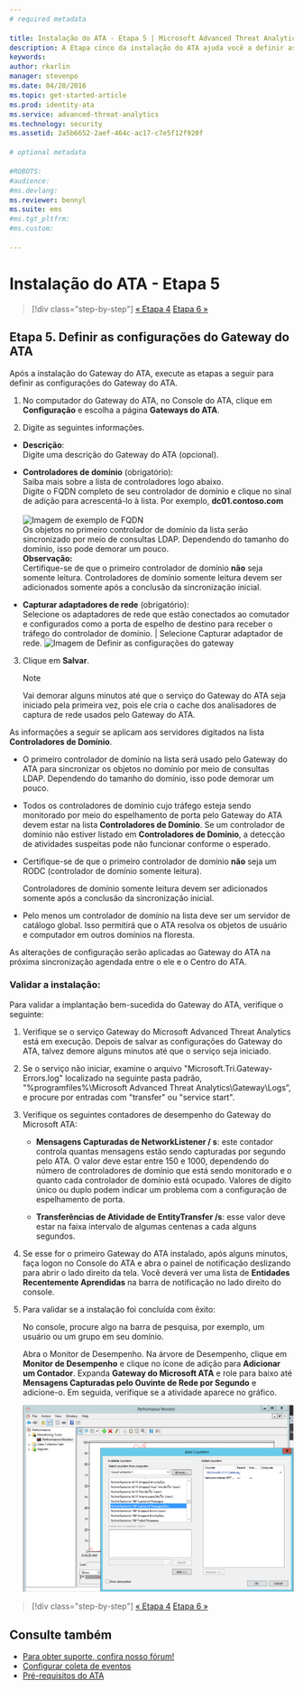 ```yaml
---
# required metadata

title: Instalação do ATA - Etapa 5 | Microsoft Advanced Threat Analytics
description: A Etapa cinco da instalação do ATA ajuda você a definir as configurações de seu Gateway do ATA.
keywords:
author: rkarlin
manager: stevenpo
ms.date: 04/28/2016
ms.topic: get-started-article
ms.prod: identity-ata
ms.service: advanced-threat-analytics
ms.technology: security
ms.assetid: 2a5b6652-2aef-464c-ac17-c7e5f12f920f

# optional metadata

#ROBOTS:
#audience:
#ms.devlang:
ms.reviewer: bennyl
ms.suite: ems
#ms.tgt_pltfrm:
#ms.custom:

---
```


# Instalação do ATA - Etapa 5

>[!div class="step-by-step"]
[« Etapa 4](install-ata-step4.md)
[Etapa 6 »](install-ata-step6.md)


## Etapa 5. Definir as configurações do Gateway do ATA
Após a instalação do Gateway do ATA, execute as etapas a seguir para definir as configurações do Gateway do ATA.

1.  No computador do Gateway do ATA, no Console do ATA, clique em **Configuração** e escolha a página **Gateways do ATA**.

2.  Digite as seguintes informações.



  - **Descrição**: <br>Digite uma descrição do Gateway do ATA (opcional).
  - **Controladores de domínio** (obrigatório): <br>Saiba mais sobre a lista de controladores logo abaixo.<br>Digite o FQDN completo de seu controlador de domínio e clique no sinal de adição para acrescentá-lo à lista. Por exemplo, **dc01.contoso.com**<br /><br />![Imagem de exemplo de FQDN](media/ATAGWDomainController.png)<br>Os objetos no primeiro controlador de domínio da lista serão sincronizado por meio de consultas LDAP. Dependendo do tamanho do domínio, isso pode demorar um pouco.<br>
  **Observação:** <br>Certifique-se de que o primeiro controlador de domínio **não** seja somente leitura. Controladores de domínio somente leitura devem ser adicionados somente após a conclusão da sincronização inicial.<br>


 - **Capturar adaptadores de rede** (obrigatório):<br>Selecione os adaptadores de rede que estão conectados ao comutador e configurados como a porta de espelho de destino para receber o tráfego do controlador de domínio. | Selecione Capturar adaptador de rede.
    ![Imagem de Definir as configurações do gateway](media/ATA-Config-GW-Settings.jpg)

3.  Clique em **Salvar**.

    > [!NOTE]
    > Vai demorar alguns minutos até que o serviço do Gateway do ATA seja iniciado pela primeira vez, pois ele cria o cache dos analisadores de captura de rede usados pelo Gateway do ATA.

As informações a seguir se aplicam aos servidores digitados na lista **Controladores de Domínio**.

-   O primeiro controlador de domínio na lista será usado pelo Gateway do ATA para sincronizar os objetos no domínio por meio de consultas LDAP. Dependendo do tamanho do domínio, isso pode demorar um pouco.

-   Todos os controladores de domínio cujo tráfego esteja sendo monitorado por meio do espelhamento de porta pelo Gateway do ATA devem estar na lista **Controladores de Domínio**. Se um controlador de domínio não estiver listado em **Controladores de Domínio**, a detecção de atividades suspeitas pode não funcionar conforme o esperado.

-   Certifique-se de que o primeiro controlador de domínio **não** seja um RODC (controlador de domínio somente leitura).

    Controladores de domínio somente leitura devem ser adicionados somente após a conclusão da sincronização inicial.

-   Pelo menos um controlador de domínio na lista deve ser um servidor de catálogo global. Isso permitirá que o ATA resolva os objetos de usuário e computador em outros domínios na floresta.

As alterações de configuração serão aplicadas ao Gateway do ATA na próxima sincronização agendada entre o ele e o Centro do ATA.

### Validar a instalação:
Para validar a implantação bem-sucedida do Gateway do ATA, verifique o seguinte:

1.  Verifique se o serviço Gateway do Microsoft Advanced Threat Analytics está em execução. Depois de salvar as configurações do Gateway do ATA, talvez demore alguns minutos até que o serviço seja iniciado.

2.  Se o serviço não iniciar, examine o arquivo "Microsoft.Tri.Gateway-Errors.log" localizado na seguinte pasta padrão, "%programfiles%\Microsoft Advanced Threat Analytics\Gateway\Logs”, e procure por entradas com "transfer" ou "service start".

3.  Verifique os seguintes contadores de desempenho do Gateway do Microsoft ATA:

    -   **Mensagens Capturadas de NetworkListener / s**: este contador controla quantas mensagens estão sendo capturadas por segundo pelo ATA. O valor deve estar entre 150 e 1000, dependendo do número de controladores de domínio que está sendo monitorado e o quanto cada controlador de domínio está ocupado. Valores de dígito único ou duplo podem indicar um problema com a configuração de espelhamento de porta.

    -   **Transferências de Atividade de EntityTransfer /s**: esse valor deve estar na faixa intervalo de algumas centenas a cada alguns segundos.

4.  Se esse for o primeiro Gateway do ATA instalado, após alguns minutos, faça logon no Console do ATA e abra o painel de notificação deslizando para abrir o lado direito da tela. Você deverá ver uma lista de **Entidades Recentemente Aprendidas** na barra de notificação no lado direito do console.

5.  Para validar se a instalação foi concluída com êxito:

    No console, procure algo na barra de pesquisa, por exemplo, um usuário ou um grupo em seu domínio.

    Abra o Monitor de Desempenho. Na árvore de Desempenho, clique em **Monitor de Desempenho** e clique no ícone de adição para **Adicionar um Contador**. Expanda **Gateway do Microsoft ATA** e role para baixo até **Mensagens Capturadas pelo Ouvinte de Rede por Segundo** e adicione-o. Em seguida, verifique se a atividade aparece no gráfico.

    ![Adicionar imagem dos contadores de desempenho](media/ATA-performance-monitoring-add-counters.png)


>[!div class="step-by-step"]
[« Etapa 4](install-ata-step4.md)
[Etapa 6 »](install-ata-step6.md)

## Consulte também

- [Para obter suporte, confira nosso fórum!](https://social.technet.microsoft.com/Forums/security/en-US/home?forum=mata)
- [Configurar coleta de eventos](/advanced-threat-analytics/plandesign/configure-event-collection)
- [Pré-requisitos do ATA](/advanced-threat-analytics/plandesign/ata-prerequisites)


<!--HONumber=Apr16_HO2-->


